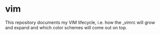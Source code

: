 vim
===

This repository documents my VIM lifecycle, i.e. how the _vimrc will 
grow and expand and which color schemes will come out on top.
